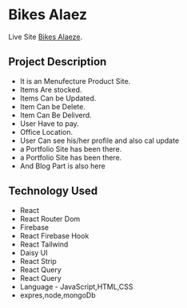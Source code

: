 # Bikes Alaez

Live Site [Bikes Alaeze](https://bikes-alaeze.web.app/).

## Project Description

- It is an Menufecture Product Site.
- Items Are stocked.
- Items Can be Updated.
- Item Can be Delete.
- Item Can Be Deliverd.
- User Have to pay.
- Office Location.
- User Can see his/her profile and also cal update
- a Portfolio Site has been there.
- a Portfolio Site has been there.
- And Blog Part is also here

## Technology Used

- React
- React Router Dom
- Firebase
- React Firebase Hook
- React Tailwind
- Daisy UI
- React Strip
- React Query
- React Query
- Language - JavaScript,HTML,CSS
- expres,node,mongoDb
